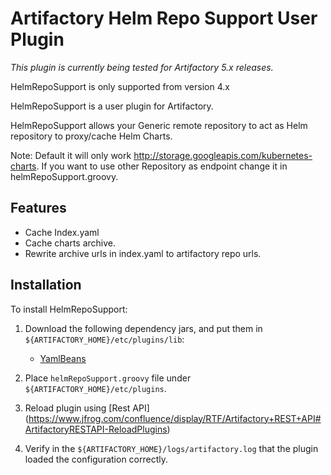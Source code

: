 Artifactory Helm Repo Support User Plugin
=========================================

*This plugin is currently being tested for Artifactory 5.x releases.*

HelmRepoSupport is only supported from version 4.x

HelmRepoSupport is a user plugin for Artifactory.

HelmRepoSupport allows your Generic remote repository to act as Helm repository to proxy/cache Helm Charts.

Note: Default it will only work http://storage.googleapis.com/kubernetes-charts. If you want to use other Repository as endpoint change it in helmRepoSupport.groovy.

Features
--------

- Cache Index.yaml
- Cache charts archive.
- Rewrite archive urls in index.yaml to artifactory repo urls.

Installation
------------

To install HelmRepoSupport:

1. Download the following dependency jars, and put them in
   `${ARTIFACTORY_HOME}/etc/plugins/lib`:
   * [YamlBeans](https://bintray.com/bintray/jcenter/com.esotericsoftware.yamlbeans%3Ayamlbeans/1.06#files)

2. Place `helmRepoSupport.groovy` file under `${ARTIFACTORY_HOME}/etc/plugins`.

3. Reload plugin using [Rest API] (https://www.jfrog.com/confluence/display/RTF/Artifactory+REST+API#ArtifactoryRESTAPI-ReloadPlugins)

4. Verify in the `${ARTIFACTORY_HOME}/logs/artifactory.log` that the plugin
   loaded the configuration correctly.
   
